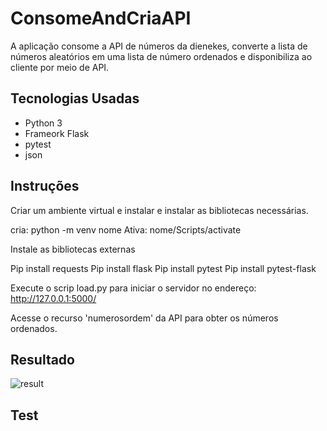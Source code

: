 # ConsomeAndCriaAPI
A aplicação consome a API de números da dienekes, converte a lista de números aleatórios em uma lista de número ordenados e disponibiliza ao cliente por meio de API. 

## Tecnologias Usadas
- Python 3
- Frameork Flask
- pytest
- json

## Instruções 

Criar um ambiente virtual e instalar e instalar as bibliotecas necessárias.

cria: python -m venv nome
Ativa: nome/Scripts/activate

Instale as bibliotecas externas

Pip install requests
Pip install flask
Pip install pytest
Pip install pytest-flask

Execute o scrip load.py para iniciar o servidor no endereço: http://127.0.0.1:5000/

Acesse o recurso 'numerosordem' da API para obter os números ordenados. 

## Resultado

![result](https://user-images.githubusercontent.com/31786934/144751651-aa4d7ad5-c2be-4e68-8f06-9c9d4339fd97.png)

## Test 


